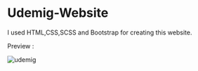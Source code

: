 # Udemig-Website

I used HTML,CSS,SCSS and Bootstrap for creating this website.

Preview : 

![udemig](https://github.com/mhakby/Udemig-Website/assets/123645842/50f1bacf-35ed-4981-bb12-d202d3c4ae05)
